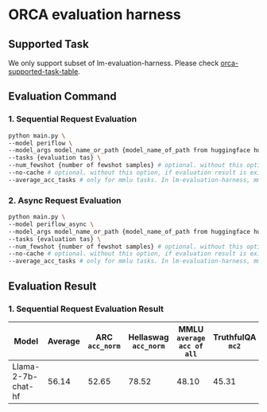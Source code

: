 # ORCA evaluation harness

## Supported Task
We only support subset of lm-evaluation-harness. Please check [orca-supported-task-table](orca_supported_task_table.md).

## Evaluation Command

### 1. Sequential Request Evaluation
```bash
python main.py \
--model periflow \
--model_args model_name_or_path {model_name_of_path from huggingface hub},req_url={engine request url} \
--tasks {evaluation tas} \
--num_fewshot {number of fewshot samples} # optional. without this option, num_fewshot=0
--no-cache # optional. without this option, if evaluation result is existing, then skip the evaluation process, return cached results.
--average_acc_tasks # only for mmlu tasks. In lm-evaluation-harness, mmlu dataset contains a lots of seperated datasets. Using this option, the average acc of all seperated datsets is added in result table.
```


### 2. Async Request Evaluation
```bash
python main.py \
--model periflow_async \
--model_args model_name_or_path {model_name_of_path from huggingface hub},req_url={engine request url} \
--tasks {evaluation tas} \
--num_fewshot {number of fewshot samples} # optional. without this option, num_fewshot=0
--no-cache # optional. without this option, if evaluation result is existing, then skip the evaluation process, return cached results.
--average_acc_tasks # only for mmlu tasks. In lm-evaluation-harness, mmlu dataset contains a lots of seperated datasets. Using this option, the average acc of all seperated datsets is added in result table.
```

## Evaluation Result 
### 1. Sequential Request Evaluation Result
|Model|Average|ARC `acc_norm`|Hellaswag `acc_norm`|MMLU `average acc of all`|TruthfulQA `mc2`|
|---|---|---|---|---|---|
|Llama-2-7b-chat-hf|56.14|52.65|78.52|48.10|45.31|